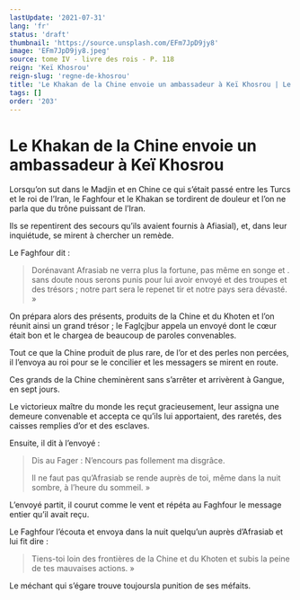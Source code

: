 ```yaml
---
lastUpdate: '2021-07-31'
lang: 'fr'
status: 'draft'
thumbnail: 'https://source.unsplash.com/EFm7JpD9jy8'
image: 'EFm7JpD9jy8.jpeg'
source: tome IV - livre des rois - P. 118
reign: 'Keï Khosrou'
reign-slug: 'regne-de-khosrou'
title: 'Le Khakan de la Chine envoie un ambassadeur à Keï Khosrou | Le Livre des Rois | Shâhnâmeh'
tags: []
order: '203'
---
```


<!-- LTeX: language=fr -->

# Le Khakan de la Chine envoie un ambassadeur à Keï Khosrou

Lorsqu’on sut dans le Madjin et en Chine ce qui s’était passé entre les Turcs et le roi de l’Iran, le Faghfour et le Khakan se tordirent de douleur et l’on ne parla que du trône puissant de l’Iran.

Ils se repentirent des secours qu’ils avaient fournis à Afiasial), et, dans leur inquiétude, se mirent à chercher un remède.

Le Faghfour dit :

> Dorénavant Afrasiab ne verra plus la fortune, pas même en songe et . sans doute nous serons punis pour lui avoir envoyé et des troupes et des trésors ; notre part sera le repenet tir et notre pays sera dévasté. »

On prépara alors des présents, produits de la Chine et du Khoten et l’on réunit ainsi un grand trésor ; le Faglçjbur appela un envoyé dont le cœur était bon et le chargea de beaucoup de paroles convenables.

Tout ce que la Chine produit de plus rare, de l’or et des perles non percées, il l’envoya au roi pour se le concilier et les messagers se mirent en route.

Ces grands de la Chine cheminèrent sans s’arrêter et arrivèrent à Gangue, en sept jours.

Le victorieux maître du monde les reçut gracieusement, leur assigna une demeure convenable et accepta ce qu’ils lui apportaient, des raretés, des caisses remplies d’or et des esclaves.

Ensuite, il dit à l’envoyé :

> Dis au Fager : N’encours pas follement ma disgrâce.
>
> Il ne faut pas qu’Afrasiab se rende auprès de toi, même dans la nuit sombre, à l’heure du sommeil. »

L’envoyé partit, il courut comme le vent et répéta au Faghfour le message entier qu’il avait reçu.

Le Faghfour l’écouta et envoya dans la nuit quelqu’un auprès d’Afrasiab et lui fit dire :

> Tiens-toi loin des frontières de la Chine et du Khoten et subis la peine de tes mauvaises actions. »

Le méchant qui s’égare trouve toujoursla punition de ses méfaits.
